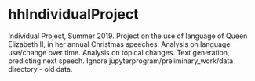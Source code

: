 # hhIndividualProject
Individual Project, Summer 2019. Project on the use of language of Queen Elizabeth II, in her annual Christmas speeches. Analysis on
language use/change over time. Analysis on topical changes. Text generation, predicting next speech. Ignore jupyterprogram/preliminary_work/data directory - old data. 
